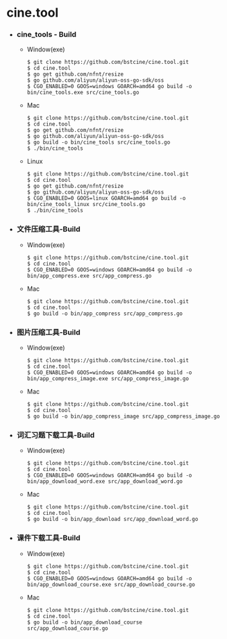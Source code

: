 # cine.tool
- ### cine_tools - Build
   - Window(exe)
      ```
      $ git clone https://github.com/bstcine/cine.tool.git
      $ cd cine.tool
      $ go get github.com/nfnt/resize
      $ go github.com/aliyun/aliyun-oss-go-sdk/oss
      $ CGO_ENABLED=0 GOOS=windows GOARCH=amd64 go build -o bin/cine_tools.exe src/cine_tools.go
      ```
   - Mac
      ```
      $ git clone https://github.com/bstcine/cine.tool.git
      $ cd cine.tool
      $ go get github.com/nfnt/resize
      $ go github.com/aliyun/aliyun-oss-go-sdk/oss
      $ go build -o bin/cine_tools src/cine_tools.go
      $ ./bin/cine_tools
      ```
   - Linux
     ```
     $ git clone https://github.com/bstcine/cine.tool.git
     $ cd cine.tool
     $ go get github.com/nfnt/resize
     $ go github.com/aliyun/aliyun-oss-go-sdk/oss
     $ CGO_ENABLED=0 GOOS=linux GOARCH=amd64 go build -o bin/cine_tools_linux src/cine_tools.go
     $ ./bin/cine_tools
     ```  

- ### 文件压缩工具-Build
   - Window(exe)
      ```
      $ git clone https://github.com/bstcine/cine.tool.git
      $ cd cine.tool
      $ CGO_ENABLED=0 GOOS=windows GOARCH=amd64 go build -o bin/app_compress.exe src/app_compress.go
      ```
   - Mac
      ```
      $ git clone https://github.com/bstcine/cine.tool.git
      $ cd cine.tool
      $ go build -o bin/app_compress src/app_compress.go
      ```
- ### 图片压缩工具-Build
   - Window(exe)
      ```
      $ git clone https://github.com/bstcine/cine.tool.git
      $ cd cine.tool
      $ CGO_ENABLED=0 GOOS=windows GOARCH=amd64 go build -o bin/app_compress_image.exe src/app_compress_image.go
      ```
   - Mac
      ```
      $ git clone https://github.com/bstcine/cine.tool.git
      $ cd cine.tool
      $ go build -o bin/app_compress_image src/app_compress_image.go
      ```
- ### 词汇习题下载工具-Build
   - Window(exe)
      ```
      $ git clone https://github.com/bstcine/cine.tool.git
      $ cd cine.tool
      $ CGO_ENABLED=0 GOOS=windows GOARCH=amd64 go build -o bin/app_download_word.exe src/app_download_word.go
      ```
   - Mac
      ```
      $ git clone https://github.com/bstcine/cine.tool.git
      $ cd cine.tool
      $ go build -o bin/app_download src/app_download_word.go
      ```
- ### 课件下载工具-Build
   - Window(exe)
      ```
      $ git clone https://github.com/bstcine/cine.tool.git
      $ cd cine.tool
      $ CGO_ENABLED=0 GOOS=windows GOARCH=amd64 go build -o bin/app_download_course.exe src/app_download_course.go
      ```
   - Mac
      ```
      $ git clone https://github.com/bstcine/cine.tool.git
      $ cd cine.tool
      $ go build -o bin/app_download_course src/app_download_course.go
      ```
